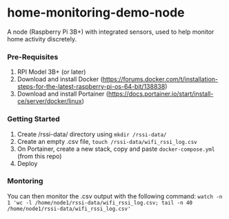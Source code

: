 # home-monitoring-demo-node
A node (Raspberry Pi 3B+) with integrated sensors, used to help monitor home activity discretely. 

### Pre-Requisites
1. RPI Model 3B+ (or later)
2. Download and install Docker (https://forums.docker.com/t/installation-steps-for-the-latest-raspberry-pi-os-64-bit/138838)
3. Download and install Portainer (https://docs.portainer.io/start/install-ce/server/docker/linux)

### Getting Started
1. Create /rssi-data/ directory using `mkdir /rssi-data/`
2. Create an empty .csv file, `touch /rssi-data/wifi_rssi_log.csv`
3. On Portainer, create a new stack, copy and paste `docker-compose.yml` (from this repo)
4. Deploy

### Montoring
You can then monitor the .csv output with the following command:
`watch -n 1 'wc -l /home/node1/rssi-data/wifi_rssi_log.csv; tail -n 40 /home/node1/rssi-data/wifi_rssi_log.csv'`
